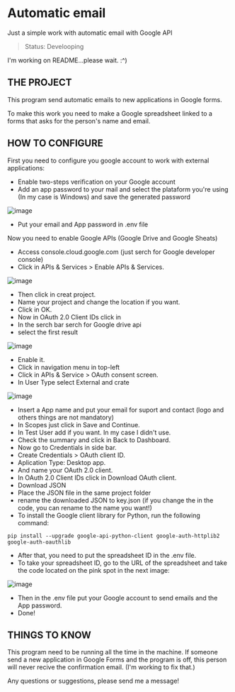 # Automatic email

Just a simple work with automatic email with Google API

> Status: Develooping

I'm working on README...please wait. :^)

## THE PROJECT

This program send automatic emails to new applications in Google forms.

To make this work you need to make a Google spreadsheet linked to a forms that asks for the person's name and email.

## HOW TO CONFIGURE

First you need to configure you google account to work with external applications:

* Enable two-steps verification on your Google account
* Add an app password to your mail and select the plataform you're using (In my case is Windows) and save the generated password


![image](https://user-images.githubusercontent.com/86629562/185667744-449058c9-2ec5-41fc-9276-c11192e054f9.png)

* Put your email and App password in .env file

Now you need to enable Google APIs (Google Drive and Google Sheats)

* Access console.cloud.google.com (just serch for Google developer console)
* Click in APIs & Services > Enable APIs & Services.

![image](https://user-images.githubusercontent.com/86629562/185675646-f09ee529-f0d5-4db3-9a13-8893d855d2eb.png)

* Then click in creat project.
* Name your project and change the location if you want.
* Click in OK.
* Now in OAuth 2.0 Client IDs click in 
* In the serch bar serch for Google drive api
* select the first result


![image](https://user-images.githubusercontent.com/86629562/185677600-22a23bc6-e733-42e2-b74f-972bcb3cc1ba.png)

* Enable it.
* Click in navigation menu in top-left 
* Click in APIs & Service > OAuth consent screen.
* In User Type select External and crate

![image](https://user-images.githubusercontent.com/86629562/185678992-f3428a4d-21e7-48de-82af-c69d614e032f.png)

* Insert a App name and put your email for suport and contact (logo and others things are not mandatory)
* In Scopes just click in Save and Continue.
* In Test User add if you want. In my case I didn't use.
* Check the summary and click in Back to Dashboard.
* Now go to Credentials in side bar.
* Create Credentials > OAuth client ID.
* Aplication Type: Desktop app.
* And name your OAuth 2.0 client.
* In OAuth 2.0 Client IDs click in Download OAuth client.
* Download JSON
* Place the JSON file in the same project folder
* rename the downloaded JSON to key.json (if you change the in the code, you can rename to the name you want!)
* To install the Google client library for Python, run the following command:

```  
pip install --upgrade google-api-python-client google-auth-httplib2 google-auth-oauthlib
```

* After that, you need to put the spreadsheet ID in the .env file.
* To take your spreadsheet ID, go to the URL of the spreadsheet and take the code located on the pink spot in the next image:

![image](https://user-images.githubusercontent.com/86629562/185747500-ac73c549-c6e5-419b-a412-a7c8f4b66214.png)

* Then in the .env file put your Google account to send emails and the App password.
* Done!

## THINGS TO KNOW

This program need to be running all the time in the machine. If someone send a new application in Google Forms and the program is off, this person will never recive the confirmation email. (I'm working to fix that.)
 
 Any questions or suggestions, please send me a message!
